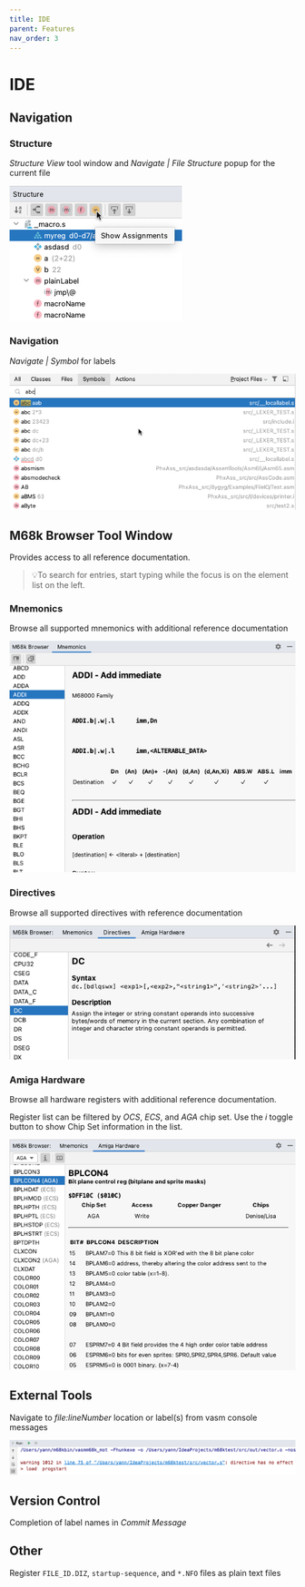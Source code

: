 ```yaml
---
title: IDE
parent: Features
nav_order: 3
---
```


# IDE

## Navigation

### Structure

*Structure View* tool window and *Navigate \| File Structure* popup for the current file

![Structure tool window](../assets/ide/structure_toolwindow.png)

### Navigation

*Navigate \| Symbol* for labels

![Goto symbol](../assets/ide/goto_symbol.png)

## M68k Browser Tool Window

Provides access to all reference documentation.

> 💡To search for entries, start typing while the focus is on the element list on the left.

### Mnemonics

Browse all supported mnemonics with additional reference documentation

![Mnemonic reference documentation](../assets/ide/reference_doc.png)

### Directives

Browse all supported directives with reference documentation

![Directive reference documentation](../assets/ide/directive_doc.png)

### Amiga Hardware

Browse all hardware registers with additional reference documentation.

Register list can be filtered by _OCS_, _ECS_, and _AGA_ chip set.
Use the _i_ toggle button to show Chip Set information in the list.

![Amiga hardware register documentation](../assets/ide/amiga_hardware_doc.png)

## External Tools

Navigate to _file:lineNumber_ location or label(s) from vasm console messages
                     
![vasm navigation](../assets/ide/vasm_navigation.png)

## Version Control

Completion of label names in _Commit Message_

## Other

Register `FILE_ID.DIZ`, `startup-sequence`, and `*.NFO` files as plain text files

